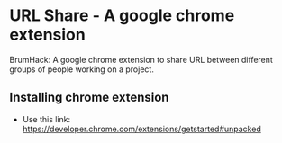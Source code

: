 # URL Share - A google chrome extension
BrumHack: A google chrome extension to share URL between different groups of people working on a project.

## Installing chrome extension
- Use this link: https://developer.chrome.com/extensions/getstarted#unpacked